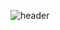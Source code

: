 ![header](https://capsule-render.vercel.app/api?type=waving&color=0000FF&height=200&section=header&text=SmartHome%30InternShip&fontSize=50&fontColor=F0F8FF)
